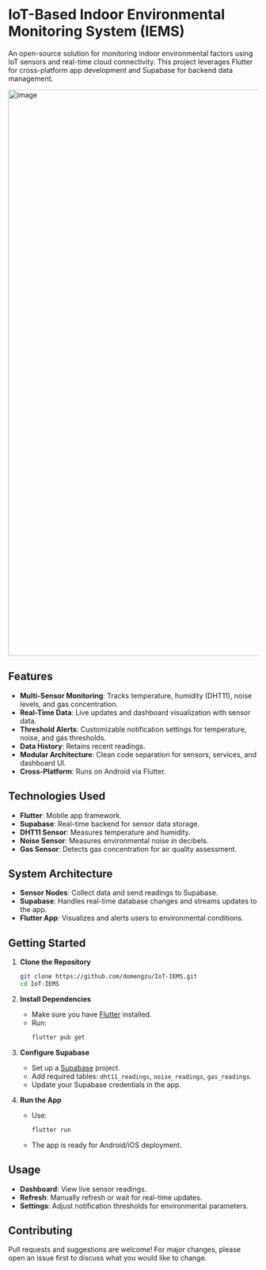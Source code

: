 # IoT-Based Indoor Environmental Monitoring System (IEMS)

An open-source solution for monitoring indoor environmental factors using IoT sensors and real-time cloud connectivity. This project leverages Flutter for cross-platform app development and Supabase for backend data management.

<img width="520" height="1144" alt="image" src="https://github.com/user-attachments/assets/96f1f3f2-23d7-4ba2-b7c8-73d4570296b3" />

## Features

- **Multi-Sensor Monitoring**: Tracks temperature, humidity (DHT11), noise levels, and gas concentration.
- **Real-Time Data**: Live updates and dashboard visualization with sensor data.
- **Threshold Alerts**: Customizable notification settings for temperature, noise, and gas thresholds.
- **Data History**: Retains recent readings.
- **Modular Architecture**: Clean code separation for sensors, services, and dashboard UI.
- **Cross-Platform**: Runs on Android via Flutter.

## Technologies Used

- **Flutter**: Mobile app framework.
- **Supabase**: Real-time backend for sensor data storage.
- **DHT11 Sensor**: Measures temperature and humidity.
- **Noise Sensor**: Measures environmental noise in decibels.
- **Gas Sensor**: Detects gas concentration for air quality assessment.

## System Architecture

- **Sensor Nodes**: Collect data and send readings to Supabase.
- **Supabase**: Handles real-time database changes and streams updates to the app.
- **Flutter App**: Visualizes and alerts users to environmental conditions.

## Getting Started

1. **Clone the Repository**
    ```sh
    git clone https://github.com/domengzu/IoT-IEMS.git
    cd IoT-IEMS
    ```

2. **Install Dependencies**
    - Make sure you have [Flutter](https://docs.flutter.dev/get-started/install) installed.
    - Run:
        ```sh
        flutter pub get
        ```

3. **Configure Supabase**
    - Set up a [Supabase](https://supabase.com/) project.
    - Add required tables: `dht11_readings`, `noise_readings`, `gas_readings`.
    - Update your Supabase credentials in the app.

4. **Run the App**
    - Use:
        ```sh
        flutter run
        ```
    - The app is ready for Android/iOS deployment.

## Usage

- **Dashboard**: View live sensor readings.
- **Refresh**: Manually refresh or wait for real-time updates.
- **Settings**: Adjust notification thresholds for environmental parameters.

## Contributing

Pull requests and suggestions are welcome! For major changes, please open an issue first to discuss what you would like to change.
